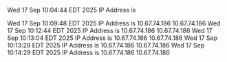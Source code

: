 
Wed 17 Sep 10:04:44 EDT 2025 IP Address is 

Wed 17 Sep 10:09:48 EDT 2025 IP Address is 10.67.74.186 
10.67.74.186 
Wed 17 Sep 10:12:44 EDT 2025 IP Address is 10.67.74.186 
10.67.74.186 
Wed 17 Sep 10:13:04 EDT 2025 IP Address is 10.67.74.186 
10.67.74.186 
Wed 17 Sep 10:13:29 EDT 2025 IP Address is 10.67.74.186 
10.67.74.186 
Wed 17 Sep 10:14:29 EDT 2025 IP Address is 10.67.74.186 
10.67.74.186 
